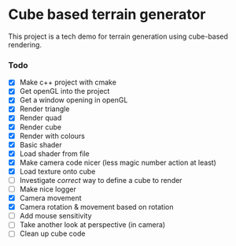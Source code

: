 # Cube based terrain generator

This project is a tech demo for terrain generation using cube-based rendering.

### Todo

- [x] Make c++ project with cmake
- [x] Get openGL into the project
- [x] Get a window opening in openGL
- [x] Render triangle
- [x] Render quad
- [x] Render cube
- [x] Render with colours
- [x] Basic shader
- [x] Load shader from file
- [x] Make camera code nicer (less magic number action at least)
- [x] Load texture onto cube
- [ ] Investigate _correct_ way to define a cube to render
- [ ] Make nice logger
- [x] Camera movement
- [x] Camera rotation & movement based on rotation
- [ ] Add mouse sensitivity
- [ ] Take another look at perspective (in camera)
- [ ] Clean up cube code

